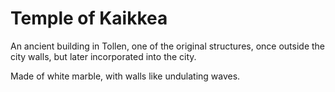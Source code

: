 # Temple of Kaikkea

An ancient building in Tollen, one of the original structures, once outside the city walls, but later incorporated into the city.

Made of white marble, with walls like undulating waves. 